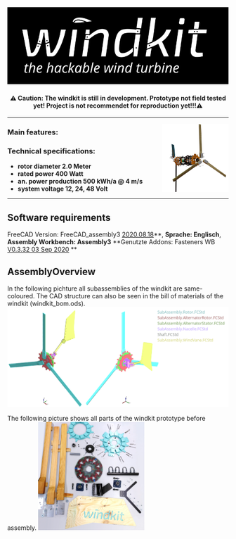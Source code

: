 
<div align="center">
  <img  src="./images/WindkitLogo.svg" />

  #### ⚠️ Caution: The windkit is still in development. Prototype not field tested yet! Project is not recommendet for reproduction yet!!!⚠️

</div>

___
  <img align="right" src="./images/WindkitExploded.png" width="30%">

### Main features:

### Technical specifications:

- **rotor diameter 2.0 Meter**
- **rated power 400 Watt**
- **an. power production 500 kWh/a @ 4 m/s**
- **system voltage 12, 24, 48 Volt**

___

## Software requirements
FreeCAD Version: FreeCAD_assembly3 [2020.08.18](https://github.com/realthunder/FreeCAD_assembly3/releases/tag/0.11)**, **Sprache: Englisch**, **Assembly Workbench: Assembly3** \*\*Genutzte Addons: Fasteners WB [V0.3.32 03 Sep 2020](https://github.com/shaise/FreeCAD_FastenersWB/tree/bbdcf82e55467523f5533179a896225213b0b5f1) \*\*

## AssemblyOverview
In the following pichture all subassemblies of the windkit are same-coloured. The CAD structure can also be seen in the bill of materials of the windkit (windkit_bom.ods).
![](./images/AssemblyOverview.png)

The following picture shows all parts of the windkit prototype before assembly. 
  <img  src="./images/Parts.jpg" width="48%">
